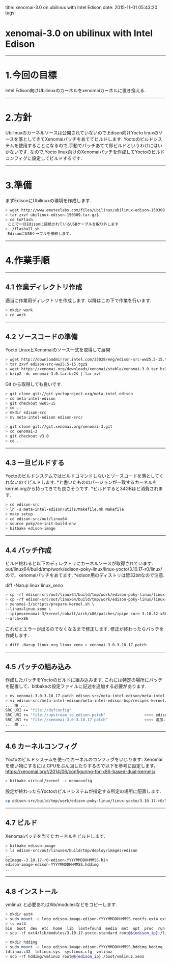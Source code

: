 title: xenomai-3.0 on ubilinux with Intel Edison
date: 2015-11-01 05:43:20
tags:
# xenomai-3.0 on ubilinux with Intel Edison
---

# 1.今回の目標

Intel Edison向けUbilinuxのカーネルをxenomaiカーネルに置き換える.

---
# 2.方針

Ubilinuxのカーネルソースは公開されていないので,Edison向けYocto linuxのソースを落としてきてXenomaiパッチをあててビルドします.
Yoctoのビルドシステムを使用することになるので,手動でパッチあてて即ビルドというわけにはいかないです.
なので,Yocto linux向けのXenomaiパッチを作成してYoctoのビルドコンフィグに設定してビルドするです.

---
# 3.準備

まずEdisonにUbilinuxの環境を作成します.

```bash
> wget http://www.emutexlabs.com/files/ubilinux/ubilinux-edison-150309.tar.gz
> tar zxvf ubilinux-edison-150309.tar.gz$
> cd toFlash
 ここで一旦Edisonに接続されているUSBケーブルを取り外します
> ./flashall.sh
 EdisonにUSBケーブルを接続します.
```

---
# 4.作業手順

---
## 4.1 作業ディレクトリ作成

適当に作業用ディレクトリを作成します.
以降はこの下で作業を行います.

```bash
> mkdir work
> cd work
```

---
## 4.2 ソースコードの準備

Yocto LinuxとXenomaiのソース一式を取得して展開

```bash
> wget http://downloadmirror.intel.com/25028/eng/edison-src-ww25.5-15.tgz
> tar zxvf edison-src-ww25.5-15.tgz$
> wget https://xenomai.org/downloads/xenomai/stable/xenomai-3.0.tar.bz2
> bzip2 -dc xenomai-3.0.tar.bz2$ | tar xvf -
```

Git から取得しても良いです.

```bash
> git clone git://git.yoctoproject.org/meta-intel-edison
> cd meta-intel-edison
> git checkout ww05-15
> cd ..
> mkdir edison-src
> mv meta-intel-edison edison-src/

> git clone git://git.xenomai.org/xenomai-3.git
> cd xenomai-3
> git checkout v3.0
> cd ..
```

---
## 4.3 一旦ビルドする

Yoctoのビルドシステムではビルドコマンドしないとソースコードを落としてくれないのでビルドします.
*と書いたもののバージョンが一致するカーネルをkernel.orgから持ってきても良さそうです.
*ビルドすると34GBほど消費されます.

```bash
> cd edison-src
> ln -s meta-intel-edison/utils/Makefile.mk Makefile
> make setup
> cd edison-src/out/linux64
> source poky/oe-init-build-env
> bitbake edison-image
```

---
## 4.4 パッチ作成

ビルド終わると以下のディレクトリにカーネルソースが取得されています.
out/linux64/build/tmp/work/edison-poky-linux/linux-yocto/3.10.17-r0/linux/
ので、xenomaiパッチをあてます.
*edison用のディストリは皆32bitなので注意.

diff -Narup linux linux_xeno

```bash
> cp -rf edison-src/out/linux64/build/tmp/work/edison-poky-linux/linux-yocto/3.10.17-r0/linux/ ./linux.org
> cp -rf edison-src/out/linux64/build/tmp/work/edison-poky-linux/linux-yocto/3.10.17-r0/linux/ ./linux.xeno
> xenomai-3/scripts/prepare-kernel.sh \
--linux=linux.xeno \
--ipipe=xenomai-3/kernel/cobalt/arch/x86/patches/ipipe-core-3.10.32-x86-6.patch \
--arch=x86
```

これだとエラーが出るのでなくなるまで修正します.
修正が終わったらパッチを作成します.

```bash
> diff -Narup linux.org linux_xeno > xenomai-3.0-3.10.17.patch
```
---
## 4.5 パッチの組み込み
作成したパッチをYoctoのビルドに組み込みます.
これには特定の場所にパッチを配置して、bitbakeの設定ファイルに記述を追加する必要があります.

```bash
> mv xenomai-3.0-3.10.17.patch edison-src/meta-intel-edison/meta-intel-edison-bsp/recipes-kernel/linux/files/
> vi edison-src/meta-intel-edison/meta-intel-edison-bsp/recipes-kernel/linux/linux-yocto_3.10.bbappend
... 略 ...
SRC_URI += "file://defconfig"
SRC_URI += "file://upstream_to_edison.patch"                 <<<< edison向けのパッチ
SRC_URI += "file://xenomai-3.0-3.10.17.patch"                <<<< 追加.xenomaiパッチ
... 略 ...
```

---
## 4.6 カーネルコンフィグ

Yoctoのビルドシステムを使ってカーネルのコンフィグをいじります.
Xenomaiを使い物にするには,CPUをぶん回したりするので以下を参考に設定します。
https://xenomai.org//2014/06/configuring-for-x86-based-dual-kernels/

```bash
> bitbake virtual/kernel -c menuconfig
```

設定が終わったらYoctoのビルドシステムが指定する所定の場所に配置します.

```bash
cp edison-src/build/tmp/work/edison-poky-linux/linux-yocto/3.10.17-r0/linux-edison-standard-build/.config ../../../meta-intel-edison/meta-intel-edison-bsp/recipes-kernel/linux/files/defconfig
```

---
## 4.7 ビルド

Xenomaiパッチを当てたカーネルをビルドします.

```bash
> bitbake edison-image
> ls edison-src/out/linux64/build/tmp/deploy/images/edison
...
bzImage--3.10.17-r0-edison-YYYYMMDDHHMMSS.bin
edison-image-edison-YYYYMMDDHHMMSS.hddimg
...
```

---
## 4.8 インストール

vmlinuz と必要あれば/lib/modulesなどをコピーします.

```bash
> mkdir ext4
> sudo mount -o loop edison-image-edison-YYYYMMDDHHMMSS.rootfs.ext4 ext4
> ls ext4
bin  boot  dev  etc  home  lib  lost+found  media  mnt  opt  proc  run  sbin  sketch  sys  tmp  usr  var
> scp -rf ext4/lib/modules/3.10.17-yocto-standard root@${edison_ip}:/lib/modules/

> mkdir hddimg
> sudo mount -o loop edison-image-edison-YYYYMMDDHHMMSS.hddimg hddimg
ldlinux.c32  ldlinux.sys  syslinux.cfg  vmlinuz
> scp -rf hddimg/vmlinuz root@${edison_ip}:/boot/vmlinuz.xeno
```

